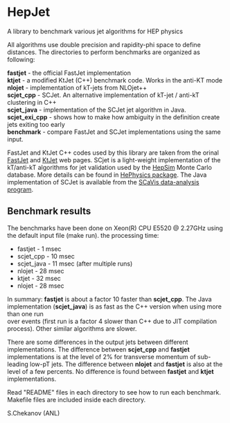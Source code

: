 # HepJet
A library to benchmark various jet algorithms for HEP physics

All algorithms use double precision and rapidity-phi space to define distances. The directories to perform benchmarks are organized as following:

<p>
<b>fastjet</b>       - the official FastJet implementation <br>
<b>ktjet</b>         - a modified KtJet (C++) benchmark code. Works in the anti-KT  mode<br>
<b>nlojet</b>        - implementation of kT-jets from NLOjet++ <br>
<b>scjet_cpp</b>     - SCJet. An alternative implementation of kT-jet / anti-kT clustering in C++<br>
<b>scjet_java</b>    - implementation of the SCJet jet algorithm in Java. <br>
<b>scjet_exi_cpp</b> - shows how to make how ambiguity in the  definition create jets exiting too early <br> 
<b>benchmark</b>    -  compare FastJet and SCJet implementations using the same input.<br>
<p>

FastJet and KtJet C++ codes used by this library are taken  from the orinal <a href="http://fastjet.fr/">FastJet</a> and <a href="https://ktjet.hepforge.org/">KtJet</a> web pages. 
SCjet is a light-weight implementation of the kT/anti-kT algorithms for jet validation used by the 
<a href="http://atlaswww.hep.anl.gov/hepsim/">HepSim</a> Monte Carlo database.
More details can be found in <a href="https://github.com/chekanov/hephysics">HePhysics package</a>. 
The Java implementation of SCJet is available from the <a href="https://jwork.org/scavis/">SCaVis data-analysis program</a>. 


<h2>Benchmark results</h2>

The benchmarks have been done on Xeon(R) CPU E5520 @ 2.27GHz
using the default input file (make run). the processing time:

 <ul>
  <li>fastjet    - 1 msec</li>
  <li>scjet_cpp - 10 msec</li>
  <li>scjet_java - 11 msec (after multiple runs)</li>
  <li>nlojet    - 28 msec</li>
  <li>ktjet     - 32 msec</li>
  <li>nlojet    - 28 msec</li>
</ul> 

In summary: <b>fastjet</b> is  about a factor 10 faster than <b>scjet_cpp</b>.
The Java implementation (<b>scjet_java</b>) is as fast as the C++ version when using more than one run           
over events (first run is a factor 4 slower than C++ due to JIT compilation process).
Other similar algorithms are slower.
<p>
</p>

There are some differences in the output jets between different implementations. 
The difference between <b>scjet_cpp</b> and <b>fastjet</b> implementations 
is at the level of 2% for transverse momentum of sub-leading low-pT jets. 
The difference between <b>nlojet</b> and  <b>fastjet</b> is also at the level of a few percents. 
No difference is found between <b>fastjet</b> and  <b>ktjet</b> implementations. 

<p>


Read "README" files in each directory to see how to run each benchmark. 
Makefile files are included inside each directory.

S.Chekanov (ANL)
